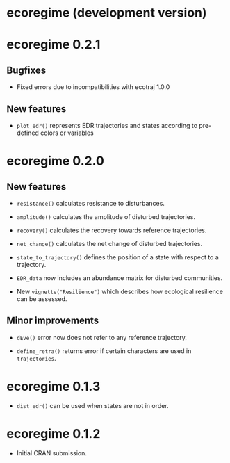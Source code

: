 # ecoregime (development version)

# ecoregime 0.2.1

## Bugfixes

* Fixed errors due to incompatibilities with ecotraj 1.0.0

## New features

* `plot_edr()` represents EDR trajectories and states according to pre-defined 
colors or variables

# ecoregime 0.2.0

## New features

* `resistance()` calculates resistance to disturbances.

* `amplitude()` calculates the amplitude of disturbed trajectories.

* `recovery()` calculates the recovery towards reference trajectories.

* `net_change()` calculates the net change of disturbed trajectories.

* `state_to_trajectory()` defines the position of a state with respect to a trajectory.

* `EDR_data` now includes an abundance matrix for disturbed communities.

* New `vignette("Resilience")` which describes how ecological resilience can be assessed.

## Minor improvements

* `dEve()` error now does not refer to any reference trajectory.

* `define_retra()` returns error if certain characters are used in `trajectories`.

# ecoregime 0.1.3

* `dist_edr()` can be used when states are not in order.

# ecoregime 0.1.2

* Initial CRAN submission.
